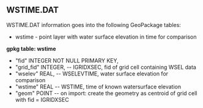 
<a name="wstime"></a>
## WSTIME.DAT 

WSTIME.DAT information goes into the following GeoPackage tables:

* wstime - point layer with water surface elevation in time for comparison

**gpkg table: wstime**

* "fid" INTEGER NOT NULL PRIMARY KEY,
* "grid_fid" INTEGER, -- IGRIDXSEC, fid of grid cell containing WSEL data
* "wselev" REAL, -- WSELEVTIME, water surface elevation for comparison
* "wstime" REAL -- WSTIME, time of known watersurface elevation
* "geom" POINT -- on import: create the geometry as centroid of grid cell with fid = IGRIDXSEC

